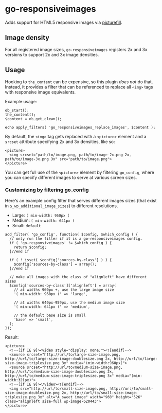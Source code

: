 go-responsiveimages
===================

Adds support for HTML5 responsive images via [picturefill](http://scottjehl.github.io/picturefill/).

## Image density

For all registered image sizes, `go-responsiveimages` registers 2x and 3x versions to support 2x and 3x image densities.

## Usage

Hooking to `the_content` can be expensive, so this plugin _does not_ do that. Instead, it provides a filter that can be referenced to replace all `<img>` tags with responsive image equivalents.

Example usage:

```
ob_start();
the_content();
$content = ob_get_clean();

echo apply_filters( 'go_responsiveimages_replace_images', $content );
```

By default, the `<img>` tag gets replaced with a `<picture>` element and a `srcset` attribute specifying 2x and 3x densities, like so:

```
<picture>
  <img srcset="path/to/image.png, path/to/image-2x.png 2x, path/to/image-3x.png 3x" src="path/to/image.png">
</picture>
```

You can get full use of the `<picture>` element by filtering `go_config`, where you can specify different images to serve at various screen sizes.


### Customizing by filtering go_config
Here's an example config filter that serves different images sizes (that exist in `$_wp_additional_image_sizes`) to different resolutions.

* Large: `( min-width: 960px )`
* Medium: `( min-width: 641px )`
* Small: `default`

```
add_filter( 'go_config', function( $config, $which_config ) {
  // only run the filter if it is a go-responsiveimages config.
  if ( 'go-responsiveimages' != $which_config ) {
    return $config;
  }//end if
  
  if ( ! isset( $config['sources-by-class'] ) ) {
    $config['sources-by-class'] = array();
  }//end if
  
  // make all images with the class of "alignleft" have different sizes
  $config['sources-by-class']['alignleft'] = array(
    // at widths 960px +, use the large image size
    '( min-width: 960px )' => 'large',
    
    // at widths 640px-959px, use the medium image size
    '( min-width: 641px )' => 'medium',
    
    // the default base size is small
    'base' => 'small',
  );
});
```

Result:

```
<picture>
  <!--[if IE 9]><video style="display: none;"><![endif]-->
  <source srcset="http://url/to/large-size-image.png, http://url/to/large-size-image-doublesize.png 2x, http://url/to/large-size-image-triplesize.png 3x" media="(min-width:960px)">
  <source srcset="http://url/to/medium-size-image.png, http://url/to/medium-size-image-doublesize.png 2x, http://url/to/medium-size-image-triplesize.png 3x" media="(min-width:321px)">
  <!--[if IE 9]></video><![endif]-->
  <img src="http://url/to/small-size-image.png, http://url/to/small-size-image-doublesize.png 2x, http://url/to/small-size-image-triplesize.png 3x" alt="A sweet image" width="960" height="526" class="alignleft size-full wp-image-620443">
</picture>
```
